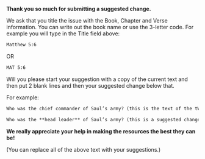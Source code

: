 **Thank you so much for submitting a suggested change.**

We ask that you title the issue with the Book, Chapter and Verse information. You can write out the book name or use the 3-letter code. For example you will type in the Title field above:

```markdown
Matthew 5:6
```

OR

```markdown
MAT 5:6
```

Will you please start your suggestion with a copy of the current text and then put 2 blank lines and then your suggested change below that.

For example:


```markdown
Who was the chief commander of Saul’s army? (this is the text of the tW page)

Who was the **head leader** of Saul’s army? (this is a suggested change - with the suggestion in bold)
```

**We really appreciate your help in making the resources the best they can be!**


(You can replace all of the above text with your suggestions.)

